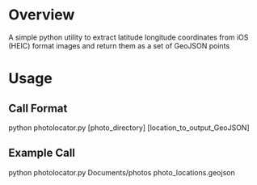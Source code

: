 # Overview
A simple python utility to extract latitude longitude coordinates from iOS (HEIC) format images and return them as a set of GeoJSON points

# Usage
## Call Format
python photolocator.py [photo_directory] [location_to_output_GeoJSON]

## Example Call
python photolocator.py Documents/photos photo_locations.geojson